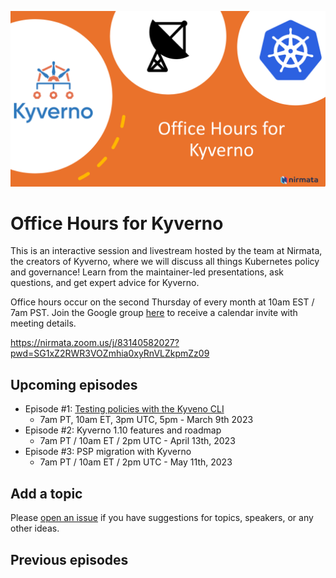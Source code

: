 ![header](images/officehours.png)

# Office Hours for Kyverno

This is an interactive session and livestream hosted by the team at Nirmata, the creators of Kyverno, where we will discuss all things Kubernetes policy and governance! Learn from the maintainer-led presentations, ask questions, and get expert advice for Kyverno.

Office hours occur on the second Thursday of every month at 10am EST / 7am PST. Join the Google group [here](https://groups.google.com/a/nirmata.com/g/kyverno-office-hours) to receive a calendar invite with meeting details.

https://nirmata.zoom.us/j/83140582027?pwd=SG1xZ2RWR3VOZmhia0xyRnVLZkpmZz09

## Upcoming episodes

- Episode #1: [Testing policies with the Kyveno CLI]()
  - 7am PT, 10am ET, 3pm UTC, 5pm - March 9th 2023
- Episode #2: Kyverno 1.10 features and roadmap
  - 7am PT / 10am ET / 2pm UTC - April 13th, 2023
- Episode #3: PSP migration with Kyverno
  - 7am PT / 10am ET / 2pm UTC - May 11th, 2023
## Add a topic

Please [open an issue](https://github.com/nirmata/office-hours-for-kyverno/issues/new) if you have suggestions for topics, speakers, or any other ideas.

## Previous episodes
